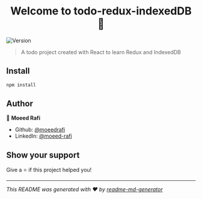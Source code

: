 <h1 align="center">Welcome to todo-redux-indexedDB 👋</h1>
<p>
  <img alt="Version" src="https://img.shields.io/badge/version-0.0.0-blue.svg?cacheSeconds=2592000" />
</p>

> A todo project created with React to learn Redux and IndexedDB

## Install

```sh
npm install
```

## Author

👤 **Moeed Rafi**

* Github: [@moeedrafi](https://github.com/moeedrafi)
* LinkedIn: [@moeed-rafi](https://linkedin.com/in/moeed-rafi)

## Show your support

Give a ⭐️ if this project helped you!

***
_This README was generated with ❤️ by [readme-md-generator](https://github.com/kefranabg/readme-md-generator)_